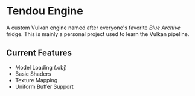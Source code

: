 # Tendou Engine
A custom Vulkan engine named after everyone's favorite *Blue Archive* fridge. This is mainly a personal project used to learn the Vulkan pipeline.

## Current Features
- Model Loading (.obj)
- Basic Shaders
- Texture Mapping
- Uniform Buffer Support